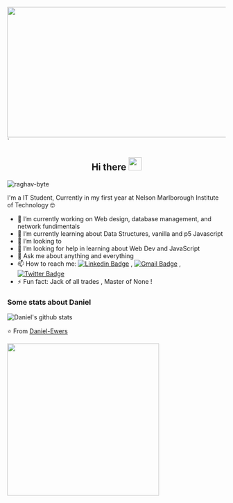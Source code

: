 
<div align="center">
	<br>
	<img src=https://thumbs.gfycat.com/DeepAffectionateBorer-size_restricted.gif width="800" height="300">
	<br>
    	
</div>`
<h2 align="Center">  Hi there <img src="https://media.giphy.com/media/WUlplcMpOCEmTGBtBW/giphy.gif" width="30"> </h3>
<p align="left"> <img src="https://komarev.com/ghpvc/?username=raghav-byte" alt="raghav-byte" /> </p>

I'm a IT Student, Currently in my first year at Nelson Marlborough Institute of Technology 🤓

- 🔭 I’m currently working on Web design, database management, and network fundimentals 
- 🌱 I’m currently learning about Data Structures, vanilla and p5 Javascript
- 👯 I’m looking to
- 🤔 I’m looking for help in learning about Web Dev and JavaScript 
- 💬 Ask me about anything and everything 
- 📫 How to reach me:
[![Linkedin Badge](https://img.shields.io/badge/-LinkedIn-blue?style=flat-square&logo=Linkedin&logoColor=white&link=)](link) 
, [![Gmail Badge](https://img.shields.io/badge/-Gmail-c14438?style=flat-square&logo=Gmail&logoColor=white&link=mailto:email)](mailto:email)
,[![Twitter Badge](https://img.shields.io/badge/-Raghav-1ca0f1?style=flat-square&logo=twitter&logoColor=white&link=)]()
- ⚡ Fun fact: Jack of all trades , Master of None ! 

### Some stats about Daniel
<img alt="Daniel's github stats" src="https://github-readme-stats.vercel.app/api?username=dwewers-byte&&show_icons=true&title_color=ffffff&icon_color=bb2acf&text_color=daf7dc&bg_color=151515" >

⭐️ From [Daniel-Ewers](https://github.com/dwewers)

<img src="https://camo.githubusercontent.com/3b7c592ede97b6138ffd4b1cc1541c2f3b11fd39/687474703a2f2f33312e6d656469612e74756d626c722e636f6d2f31376665613932306666333665663466356238373764353231366137616164392f74756d626c725f6d6f39786a65387a5a34317163626975666f315f313238302e676966" height="350px" width ="350px" align="Center">
